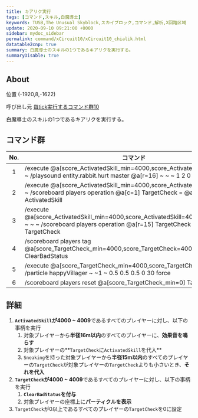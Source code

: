 ```yaml
---
title: キアリク実行
tags: [コマンド,スキル,白魔導士]
keywords: TUSB,The Unusual Skyblock,スカイブロック,コマンド,解析,X回路区域
update: 2020-09-10 09:21:00 +0000
sidebar: mydoc_sidebar
permalink: command/xCircuit10/xCircuit10_chialik.html
datatable2cnp: true
summary: 白魔導士のスキルの1つであるキアリクを実行する。
summaryDisable: true
---
```


## About

<span class="tagYellow">位置</span> (-1920,8,-1622)

<span class="tagBlack">呼び出し元</span> [毎tick実行するコマンド群10]({{site.baseurl}}/command/xCircuit10/xCircuit10_command.html)

白魔導士のスキルの1つであるキアリクを実行する。

## コマンド群

<div class="datatable2cnp-begin"></div>

|No.|コマンド|
|:-:|-|
|1|/execute @a[score_ActivatedSkill_min=4000,score_ActivatedSkill=4009] ~ ~ ~ /playsound entity.rabbit.hurt master @a[r=16] ~ ~ ~ 1 2 0|
|2|/execute @a[score_ActivatedSkill_min=4000,score_ActivatedSkill=4009] ~ ~ ~ /scoreboard players operation @a[c=1] TargetCheck = @a[c=1] ActivatedSkill|
|3|/execute @a[score_ActivatedSkill_min=4000,score_ActivatedSkill=4009,tag=Sneaking] ~ ~ ~ /scoreboard players operation @a[r=15] TargetCheck > @a[c=1] TargetCheck|
|4|/scoreboard players tag @a[score_TargetCheck_min=4000,score_TargetCheck=4009] add ClearBadStatus|
|5|/execute @a[score_TargetCheck_min=4000,score_TargetCheck=4009] ~ ~ ~ /particle happyVillager ~ ~1 ~ 0.5 0.5 0.5 0 30 force|
|6|/scoreboard players reset @a[score_TargetCheck_min=0] TargetCheck|

<div class="datatable2cnp-end"></div>

## 詳細

1. **`ActivatedSkill`が4000 ~ 4009**であるすべてのプレイヤーに対し、以下の事柄を実行
   1. 対象プレイヤーから**半径16m以内**のすべてのプレイヤーに、**効果音を鳴らす**
   2. 対象プレイヤーの**`TargetCheck`に`ActivatedSkill`を代入**
   3. `Sneaking`を持った対象プレイヤーから**半径15m以内**のすべてのプレイヤーの`TargetCheck`が対象プレイヤーの`TargetCheck`よりも小さいとき、**それを代入**
2. **`TargetCheck`が4000 ~ 4009**であるすべてのプレイヤーに対し、以下の事柄を実行
   1. **`ClearBadStatus`を付与**
   2. 対象プレイヤーの座標上に**パーティクルを表示**
3. `TargetCheck`が0以上であるすべてのプレイヤーの`TargetCheck`を0に設定
